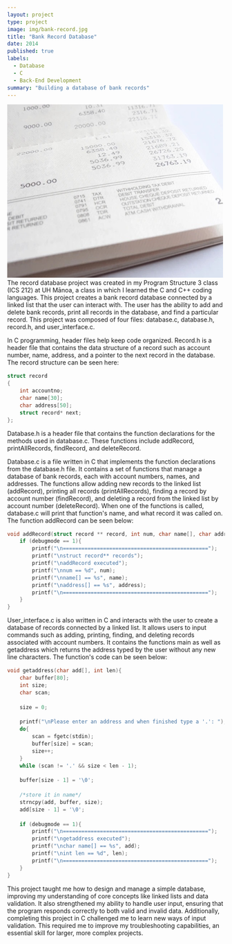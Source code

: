 ```yaml
---
layout: project
type: project
image: img/bank-record.jpg
title: "Bank Record Database"
date: 2014
published: true
labels:
  - Database
  - C
  - Back-End Development
summary: "Building a database of bank records"
---
```

<div class="text-center p-4">
  <img width="500px" img height = "400px" class="rounded float-start pe-4" src="../img/bank-record.jpg">
</div>
The record database project was created in my Program Structure 3 class (ICS 212) at UH Mānoa, a class in which I learned the C and C++ coding languages. This project creates a bank record database connected by a linked list that the user can interact with. The user has the ability to add and delete bank records, print all records in the database, and find a particular record. This project was composed of four files: database.c, database.h, record.h, and user_interface.c. 

In C programming, header files help keep code organized. Record.h is a header file that contains the data structure of a record such as account number, name, address, and a pointer to the next record in the database. The record structure can be seen here:

```cpp
struct record
{
    int accountno;
    char name[30];
    char address[50];
    struct record* next;
};
```

Database.h is a header file that contains the function declarations for the methods used in database.c. These functions include addRecord, printAllRecords, findRecord, and deleteRecord.

Database.c is a file written in C that implements the function declarations from the database.h file. It contains a set of functions that manage a database of bank records, each with account numbers, names, and addresses. The functions allow adding new records to the linked list (addRecord), printing all records (printAllRecords), finding a record by account number (findRecord), and deleting a record from the linked list by account number (deleteRecord). When one of the functions is called, database.c will print that function's name, and what record it was called on. The function addRecord can be seen below: 

```cpp
void addRecord(struct record ** record, int num, char name[], char address[]){
    if (debugmode == 1){
        printf("\n===============================================");
        printf("\nstruct record** records");
        printf("\naddRecord executed");
        printf("\nnum == %d", num);
        printf("\nname[] == %s", name);
        printf("\naddress[] == %s", address);
        printf("\n===============================================");
    }
}
```

User_interface.c is also written in C and interacts with the user to create a database of records connected by a linked list. It allows users to input commands such as adding, printing, finding, and deleting records associated with account numbers. It contains the functions main as well as getaddress which returns the address typed by the user without any new line characters. The function's code can be seen below:

```cpp
void getaddress(char add[], int len){
    char buffer[80];
    int size;
    char scan;

    size = 0;

    printf("\nPlease enter an address and when finished type a '.': ");
    do{
        scan = fgetc(stdin);
        buffer[size] = scan;
        size++;
    }
    while (scan != '.' && size < len - 1);

    buffer[size - 1] = '\0';

    /*store it in name*/
    strncpy(add, buffer, size);
    add[size - 1] = '\0';

    if (debugmode == 1){
        printf("\n===============================================");
        printf("\ngetaddress executed");
        printf("\nchar name[] == %s", add);
        printf("\nint len == %d", len);
        printf("\n===============================================");
    }
}
```

This project taught me how to design and manage a simple database, improving my understanding of core concepts like linked lists and data validation. It also strengthened my ability to handle user input, ensuring that the program responds correctly to both valid and invalid data. Additionally, completing this project in C challenged me to learn new ways of input validation. This required me to improve my troubleshooting capabilities, an essential skill for larger, more complex projects.




